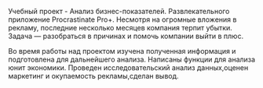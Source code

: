 Учебный проект - Анализ бизнес-показателей. 
Развлекательного приложение Procrastinate Pro+. Несмотря на огромные вложения в рекламу, последние несколько месяцев компания терпит убытки. Задача — разобраться в причинах и помочь компании выйти в плюс.

Во время работы над проектом изучена полученная информация и подготовлена для дальнейшего анализа. Написаны функции для анализа юнит экономики. Проведен исследовательский анализ данных,оценен маркетинг и окупаемость рекламы,сделан вывод.
